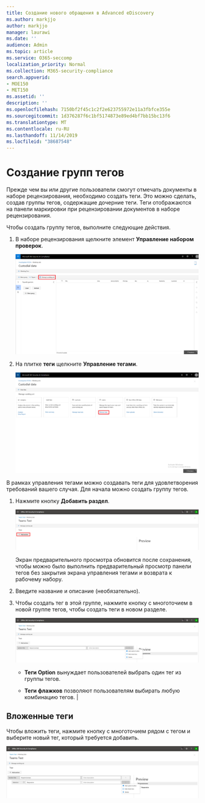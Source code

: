 ```yaml
---
title: Создание нового обращения в Advanced eDiscovery
ms.author: markjjo
author: markjjo
manager: laurawi
ms.date: ''
audience: Admin
ms.topic: article
ms.service: O365-seccomp
localization_priority: Normal
ms.collection: M365-security-compliance
search.appverid:
- MOE150
- MET150
ms.assetid: ''
description: ''
ms.openlocfilehash: 7150bf2f45c1c2f2e623755972e11a3fbfce355e
ms.sourcegitcommit: 1d376287f6c1bf5174873e89ed4bf7bb15bc13f6
ms.translationtype: MT
ms.contentlocale: ru-RU
ms.lasthandoff: 11/14/2019
ms.locfileid: "38687548"
---
```

# <a name="create-tag-groups"></a>Создание групп тегов

Прежде чем вы или другие пользователи смогут отмечать документы в наборе рецензирования, необходимо создать теги. Это можно сделать, создав группы тегов, содержащие дочерние теги. Теги отображаются на панели маркировки при рецензировании документов в наборе рецензирования.

Чтобы создать группу тегов, выполните следующие действия.

1.  В наборе рецензирования щелкните элемент **Управление набором проверок**.

    ![Щелкните Управление набором проверок](media/ED-managews.png)

2.  На плитке **теги** щелкните **Управление тегами**.

    ![Щелкните Управление тегами на плитке тегов](media/ED-managetags.png)

В рамках управления тегами можно создавать теги для удовлетворения требований вашего случая. Для начала можно создать группу тегов.

1.  Нажмите кнопку **Добавить раздел**.

    ![Добавление группы тегов](media/ED-addtagsection.png)

    Экран предварительного просмотра обновится после сохранения, чтобы можно было выполнить предварительный просмотр панели тегов без закрытия экрана управления тегами и возврата к рабочему набору.

2. Введите название и описание (необязательно). 

3. Чтобы создать тег в этой группе, нажмите кнопку с многоточием в новой группе тегов, чтобы создать теги в новом разделе.
    
    ![Создание тегов в группе тегов](media/ED-createtag.png)

   - **Теги Option** вынуждает пользователей выбрать один тег из группы тегов.
   
   - **Теги флажков** позволяют пользователям выбирать любую комбинацию тегов. |

## <a name="nested-tags"></a>Вложенные теги

Чтобы вложить теги, нажмите кнопку с многоточием рядом с тегом и выберите новый тег, который требуется добавить.

![Вложенные теги](media/ED-tagnesting.png)

